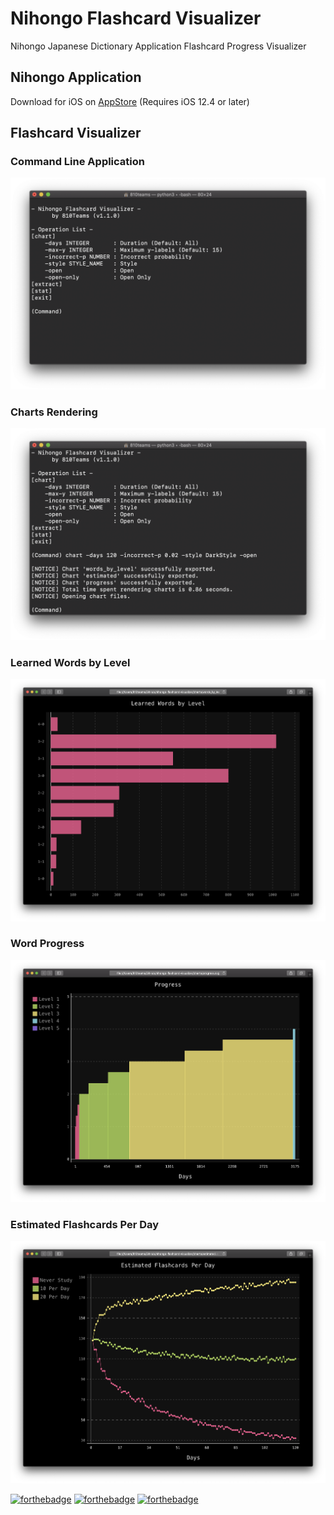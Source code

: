 # Nihongo Flashcard Visualizer
Nihongo Japanese Dictionary Application Flashcard Progress Visualizer

## Nihongo Application
Download for iOS on [AppStore](https://apps.apple.com/us/app/nihongo-japanese-dictionary/id881697245) (Requires iOS 12.4 or later)

## Flashcard Visualizer

### Command Line Application
![](readme/img/01.png)

### Charts Rendering
![](readme/img/02.png)

### Learned Words by Level
![](readme/img/03.png)

### Word Progress
![](readme/img/04.png)

### Estimated Flashcards Per Day
![](readme/img/05.png)

[![forthebadge](https://forthebadge.com/images/badges/built-by-developers.svg)](https://forthebadge.com)
[![forthebadge](https://forthebadge.com/images/badges/built-with-love.svg)](https://forthebadge.com)
[![forthebadge](https://forthebadge.com/images/badges/made-with-python.svg)](https://forthebadge.com)

